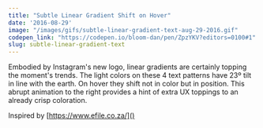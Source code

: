 ```yaml
---
title: "Subtle Linear Gradient Shift on Hover"
date: '2016-08-29'
image: "/images/gifs/subtle-linear-gradient-text-aug-29-2016.gif"
codepen_link: "https://codepen.io/bloom-dan/pen/ZpzYKV?editors=0100#1"
slug: subtle-linear-gradient-text
---
```


Embodied by Instagram's new logo, linear gradients are certainly topping the moment's trends. The light colors on these 4 text patterns have 23º tilt in line with the earth. On hover they shift not in color but in position. This abrupt animation to the right provides a hint of extra UX toppings to an already crisp coloration.

Inspired by [https://www.efile.co.za/]()
